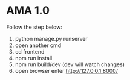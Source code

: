 # AMA 1.0

Follow the step below:
1. python manage.py runserver
2. open another cmd
3. cd frontend
4. npm run install
5. npm run build/dev (dev will watch changes)
6. open browser enter http://127.0.0.1:8000/

